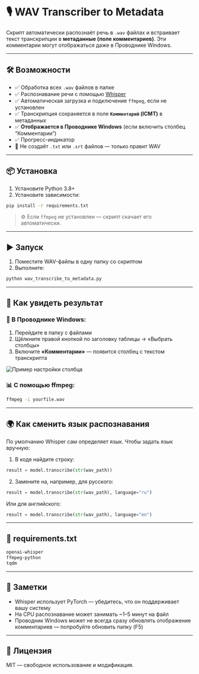 # 🎙️ WAV Transcriber to Metadata

Скрипт автоматически распознаёт речь в `.wav` файлах и встраивает текст транскрипции в **метаданные (поле комментариев)**. Эти комментарии могут отображаться даже в Проводнике Windows.

---

## 🛠 Возможности

- ✅ Обработка всех `.wav` файлов в папке
- ✅ Распознавание речи с помощью [Whisper](https://github.com/openai/whisper)
- ✅ Автоматическая загрузка и подключение `ffmpeg`, если не установлен
- ✅ Транскрипция сохраняется в поле **`Комментарий` (ICMT)** в метаданных
- ✅ **Отображается в Проводнике Windows** (если включить столбец “Комментарии”)
- ✅ Прогресс-индикатор
- 🚫 Не создаёт `.txt` или `.srt` файлов — только правит WAV

---

## 📦 Установка

1. Установите Python 3.8+
2. Установите зависимости:

```bash
pip install -r requirements.txt
```

> ⚙️ Если `ffmpeg` не установлен — скрипт скачает его автоматически.

---

## ▶️ Запуск

1. Поместите WAV-файлы в одну папку со скриптом
2. Выполните:

```bash
python wav_transcribe_to_metadata.py
```

---

## 🧾 Как увидеть результат

### 📁 В Проводнике Windows:

1. Перейдите в папку с файлами
2. Щёлкните правой кнопкой по заголовку таблицы → «Выбрать столбцы»
3. Включите **«Комментарии»** — появится столбец с текстом транскрипта

![Пример настройки столбца](./Снимок%20экрана%202025-06-05%20172816.png)

### 📊 С помощью ffmpeg:

```bash
ffmpeg -i yourfile.wav
```

---

## 🌍 Как сменить язык распознавания

По умолчанию Whisper сам определяет язык. Чтобы задать язык вручную:

1. В коде найдите строку:

```python
result = model.transcribe(str(wav_path))
```

2. Замените на, например, для русского:

```python
result = model.transcribe(str(wav_path), language="ru")
```

Или для английского:

```python
result = model.transcribe(str(wav_path), language="en")
```

---

## 📄 requirements.txt

```txt
openai-whisper
ffmpeg-python
tqdm
```

---

## 📌 Заметки

- Whisper использует PyTorch — убедитесь, что он поддерживает вашу систему
- На CPU распознавание может занимать ~1–5 минут на файл
- Проводник Windows может не всегда сразу обновлять отображение комментариев — попробуйте обновить папку (F5)

---

## 📜 Лицензия

MIT — свободное использование и модификация.
